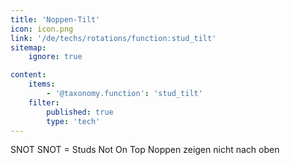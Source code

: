 ```yaml
---
title: 'Noppen-Tilt'
icon: icon.png
link: '/de/techs/rotations/function:stud_tilt'
sitemap:
    ignore: true

content:
    items: 
        - '@taxonomy.function': 'stud_tilt'
    filter:
        published: true
        type: 'tech' 
---
```

SNOT 
SNOT = Studs Not On Top
Noppen zeigen nicht nach oben